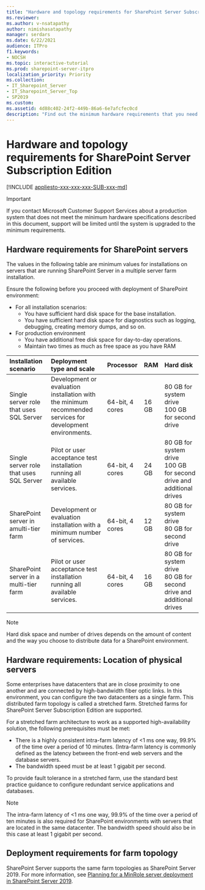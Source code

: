 ```yaml
---
title: "Hardware and topology requirements for SharePoint Server Subscription Edition"
ms.reviewer: 
ms.author: v-nsatapathy
author: nimishasatapathy
manager: serdars
ms.date: 6/22/2021
audience: ITPro
f1.keywords:
- NOCSH
ms.topic: interactive-tutorial
ms.prod: sharepoint-server-itpro
localization_priority: Priority
ms.collection:
- IT_Sharepoint_Server
- IT_Sharepoint_Server_Top
- SP2019
ms.custom: 
ms.assetid: 4d88c402-24f2-449b-86a6-6e7afcfec0cd
description: "Find out the minimum hardware requirements that you need for installing and running SharePoint Server Subscription Edition."
---
```


# Hardware and topology requirements for SharePoint Server Subscription Edition

[!INCLUDE [appliesto-xxx-xxx-xxx-SUB-xxx-md](../includes/appliesto-xxx-xxx-xxx-SUB-xxx-md.md)]

  
> [!IMPORTANT]
> If you contact Microsoft Customer Support Services about a production system that does not meet the minimum hardware specifications described in this document, support will be limited until the system is upgraded to the minimum requirements. 
  
    
## Hardware requirements for SharePoint servers

The values in the following table are minimum values for installations on servers that are running SharePoint Server in a multiple server farm installation.

Ensure the following before you proceed with deployment of SharePoint environment:

- For all installation scenarios:
	- You have sufficient hard disk space for the base installation.
	- You have sufficient hard disk space for diagnostics such as logging, debugging,
	  creating memory dumps, and so on.
- For production environment
	- You have additional free disk space for day-to-day operations.
	- Maintain two times as much as free space as you have RAM

|**Installation scenario**|**Deployment type and scale**|**Processor**|**RAM**|**Hard disk**|
|:-----|:-----|:-----|:-----|:-----|
|Single server role that uses SQL Server  <br/> |Development or evaluation installation with the minimum recommended services for development environments.  <br/> |64-bit, 4 cores <br/> |16 GB  <br/> |80 GB for system drive  <br/> 100 GB for second drive  <br/> |
|Single server role that uses SQL Server  <br/> |Pilot or user acceptance test installation running all available services.  <br/> |64-bit, 4 cores <br/> |24 GB   <br/> |80 GB for system drive  <br/> 100 GB for second drive and additional drives  <br/> |
|SharePoint server in amulti-tier farm  <br/> |Development or evaluation installation with a minimum number of services.  <br/> |64-bit, 4 cores <br/> |12 GB  <br/> |80 GB for system drive  <br/> 80 GB for second drive  <br/> |
|SharePoint server in a multi-tier farm  <br/> |Pilot or user acceptance test installation running all available services.  <br/> |64-bit, 4 cores  <br/> |16 GB    <br/> |80 GB for system drive  <br/> 80 GB for second drive and additional drives  <br/> 

> [!NOTE]
> Hard disk space and number of drives depends on the amount of content and the way you choose to distribute data for a SharePoint environment.

## Hardware requirements: Location of physical servers

Some enterprises have datacenters that are in close proximity to one another and are connected by high-bandwidth fiber optic links. In this environment, you can configure the two datacenters as a single farm. This distributed farm topology is called a stretched farm. Stretched farms for SharePoint Server Subscription Edition are supported.

For a stretched farm architecture to work as a supported high-availability solution, the following prerequisites must be met:

- There is a highly consistent intra-farm latency of <1 ms one way, 99.9% of the time over a period of 10 minutes. (Intra-farm latency is commonly defined as the latency between the front-end web servers and the database servers.
- The bandwidth speed must be at least 1 gigabit per second.

To provide fault tolerance in a stretched farm, use the standard best practice guidance to configure redundant service applications and databases.

> [!NOTE]
> The intra-farm latency of <1 ms one way, 99.9% of the time over a period of ten minutes is also required for SharePoint environments with servers that are located in the same datacenter. The bandwidth speed should also be in this case at least 1 gigabit per second.

## Deployment requirements for farm topology
<a name="hwforwebserver"> </a>

SharePoint Server supports the same farm topologies as SharePoint Server 2019. For more information, see [Planning for a MinRole server deployment in SharePoint Server 2019](planning-for-a-minrole-server-deployment-in-sharepoint-server.md).





  
